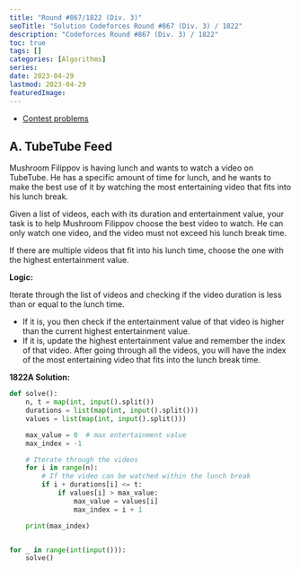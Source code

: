 ```yaml
---
title: "Round #867/1822 (Div. 3)"
seoTitle: "Solution Codeforces Round #867 (Div. 3) / 1822"
description: "Codeforces Round #867 (Div. 3) / 1822"
toc: true
tags: []
categories: [Algorithms]
series:
date: 2023-04-29
lastmod: 2023-04-29
featuredImage:
---
```


- [Contest problems](https://codeforces.com/contest/1822)


## A. TubeTube Feed

Mushroom Filippov is having lunch and wants to watch a video on TubeTube. He has a specific amount of time for lunch, and he wants to make the best use of it by watching the most entertaining video that fits into his lunch break.

Given a list of videos, each with its duration and entertainment value, your task is to help Mushroom Filippov choose the best video to watch. He can only watch one video, and the video must not exceed his lunch break time. 

If there are multiple videos that fit into his lunch time, choose the one with the highest entertainment value.

**Logic:**

Iterate through the list of videos and checking if the video duration is less than or equal to the lunch time. 
- If it is, you then check if the entertainment value of that video is higher than the current highest entertainment value. 
- If it is, update the highest entertainment value and remember the index of that video. After going through all the videos, you will have the index of the most entertaining video that fits into the lunch break time.

**1822A Solution:**

```python
def solve():
    n, t = map(int, input().split())
    durations = list(map(int, input().split()))
    values = list(map(int, input().split()))

    max_value = 0  # max entertainment value
    max_index = -1

    # Iterate through the videos
    for i in range(n):
        # If the video can be watched within the lunch break
        if i + durations[i] <= t:
            if values[i] > max_value:
                max_value = values[i]
                max_index = i + 1

    print(max_index)


for _ in range(int(input())):
    solve()
```
